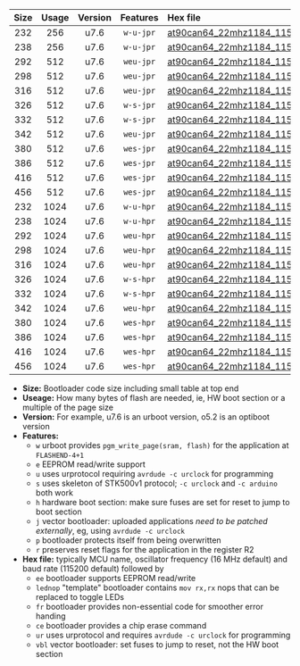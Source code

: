|Size|Usage|Version|Features|Hex file|
|:-:|:-:|:-:|:-:|:--|
|232|256|u7.6|`w-u-jpr`|[at90can64_22mhz1184_115200bps_ur_vbl.hex](https://raw.githubusercontent.com/stefanrueger/urboot/main//at90can64_22mhz1184_115200bps_ur_vbl.hex)|
|238|256|u7.6|`w-u-jpr`|[at90can64_22mhz1184_115200bps_lednop_ur_vbl.hex](https://raw.githubusercontent.com/stefanrueger/urboot/main//at90can64_22mhz1184_115200bps_lednop_ur_vbl.hex)|
|292|512|u7.6|`weu-jpr`|[at90can64_22mhz1184_115200bps_ee_ur_vbl.hex](https://raw.githubusercontent.com/stefanrueger/urboot/main//at90can64_22mhz1184_115200bps_ee_ur_vbl.hex)|
|298|512|u7.6|`weu-jpr`|[at90can64_22mhz1184_115200bps_ee_lednop_ur_vbl.hex](https://raw.githubusercontent.com/stefanrueger/urboot/main//at90can64_22mhz1184_115200bps_ee_lednop_ur_vbl.hex)|
|316|512|u7.6|`weu-jpr`|[at90can64_22mhz1184_115200bps_ee_lednop_fr_ur_vbl.hex](https://raw.githubusercontent.com/stefanrueger/urboot/main//at90can64_22mhz1184_115200bps_ee_lednop_fr_ur_vbl.hex)|
|326|512|u7.6|`w-s-jpr`|[at90can64_22mhz1184_115200bps_vbl.hex](https://raw.githubusercontent.com/stefanrueger/urboot/main//at90can64_22mhz1184_115200bps_vbl.hex)|
|332|512|u7.6|`w-s-jpr`|[at90can64_22mhz1184_115200bps_lednop_vbl.hex](https://raw.githubusercontent.com/stefanrueger/urboot/main//at90can64_22mhz1184_115200bps_lednop_vbl.hex)|
|342|512|u7.6|`weu-jpr`|[at90can64_22mhz1184_115200bps_ee_lednop_fr_ce_ur_vbl.hex](https://raw.githubusercontent.com/stefanrueger/urboot/main//at90can64_22mhz1184_115200bps_ee_lednop_fr_ce_ur_vbl.hex)|
|380|512|u7.6|`wes-jpr`|[at90can64_22mhz1184_115200bps_ee_vbl.hex](https://raw.githubusercontent.com/stefanrueger/urboot/main//at90can64_22mhz1184_115200bps_ee_vbl.hex)|
|386|512|u7.6|`wes-jpr`|[at90can64_22mhz1184_115200bps_ee_lednop_vbl.hex](https://raw.githubusercontent.com/stefanrueger/urboot/main//at90can64_22mhz1184_115200bps_ee_lednop_vbl.hex)|
|416|512|u7.6|`wes-jpr`|[at90can64_22mhz1184_115200bps_ee_lednop_fr_vbl.hex](https://raw.githubusercontent.com/stefanrueger/urboot/main//at90can64_22mhz1184_115200bps_ee_lednop_fr_vbl.hex)|
|456|512|u7.6|`wes-jpr`|[at90can64_22mhz1184_115200bps_ee_lednop_fr_ce_vbl.hex](https://raw.githubusercontent.com/stefanrueger/urboot/main//at90can64_22mhz1184_115200bps_ee_lednop_fr_ce_vbl.hex)|
|232|1024|u7.6|`w-u-hpr`|[at90can64_22mhz1184_115200bps_ur.hex](https://raw.githubusercontent.com/stefanrueger/urboot/main//at90can64_22mhz1184_115200bps_ur.hex)|
|238|1024|u7.6|`w-u-hpr`|[at90can64_22mhz1184_115200bps_lednop_ur.hex](https://raw.githubusercontent.com/stefanrueger/urboot/main//at90can64_22mhz1184_115200bps_lednop_ur.hex)|
|292|1024|u7.6|`weu-hpr`|[at90can64_22mhz1184_115200bps_ee_ur.hex](https://raw.githubusercontent.com/stefanrueger/urboot/main//at90can64_22mhz1184_115200bps_ee_ur.hex)|
|298|1024|u7.6|`weu-hpr`|[at90can64_22mhz1184_115200bps_ee_lednop_ur.hex](https://raw.githubusercontent.com/stefanrueger/urboot/main//at90can64_22mhz1184_115200bps_ee_lednop_ur.hex)|
|316|1024|u7.6|`weu-hpr`|[at90can64_22mhz1184_115200bps_ee_lednop_fr_ur.hex](https://raw.githubusercontent.com/stefanrueger/urboot/main//at90can64_22mhz1184_115200bps_ee_lednop_fr_ur.hex)|
|326|1024|u7.6|`w-s-hpr`|[at90can64_22mhz1184_115200bps.hex](https://raw.githubusercontent.com/stefanrueger/urboot/main//at90can64_22mhz1184_115200bps.hex)|
|332|1024|u7.6|`w-s-hpr`|[at90can64_22mhz1184_115200bps_lednop.hex](https://raw.githubusercontent.com/stefanrueger/urboot/main//at90can64_22mhz1184_115200bps_lednop.hex)|
|342|1024|u7.6|`weu-hpr`|[at90can64_22mhz1184_115200bps_ee_lednop_fr_ce_ur.hex](https://raw.githubusercontent.com/stefanrueger/urboot/main//at90can64_22mhz1184_115200bps_ee_lednop_fr_ce_ur.hex)|
|380|1024|u7.6|`wes-hpr`|[at90can64_22mhz1184_115200bps_ee.hex](https://raw.githubusercontent.com/stefanrueger/urboot/main//at90can64_22mhz1184_115200bps_ee.hex)|
|386|1024|u7.6|`wes-hpr`|[at90can64_22mhz1184_115200bps_ee_lednop.hex](https://raw.githubusercontent.com/stefanrueger/urboot/main//at90can64_22mhz1184_115200bps_ee_lednop.hex)|
|416|1024|u7.6|`wes-hpr`|[at90can64_22mhz1184_115200bps_ee_lednop_fr.hex](https://raw.githubusercontent.com/stefanrueger/urboot/main//at90can64_22mhz1184_115200bps_ee_lednop_fr.hex)|
|456|1024|u7.6|`wes-hpr`|[at90can64_22mhz1184_115200bps_ee_lednop_fr_ce.hex](https://raw.githubusercontent.com/stefanrueger/urboot/main//at90can64_22mhz1184_115200bps_ee_lednop_fr_ce.hex)|

- **Size:** Bootloader code size including small table at top end
- **Useage:** How many bytes of flash are needed, ie, HW boot section or a multiple of the page size
- **Version:** For example, u7.6 is an urboot version, o5.2 is an optiboot version
- **Features:**
  + `w` urboot provides `pgm_write_page(sram, flash)` for the application at `FLASHEND-4+1`
  + `e` EEPROM read/write support
  + `u` uses urprotocol requiring `avrdude -c urclock` for programming
  + `s` uses skeleton of STK500v1 protocol; `-c urclock` and `-c arduino` both work
  + `h` hardware boot section: make sure fuses are set for reset to jump to boot section
  + `j` vector bootloader: uploaded applications *need to be patched externally*, eg, using `avrdude -c urclock`
  + `p` bootloader protects itself from being overwritten
  + `r` preserves reset flags for the application in the register R2
- **Hex file:** typically MCU name, oscillator frequency (16 MHz default) and baud rate (115200 default) followed by
  + `ee` bootloader supports EEPROM read/write
  + `lednop` "template" bootloader contains `mov rx,rx` nops that can be replaced to toggle LEDs
  + `fr` bootloader provides non-essential code for smoother error handing
  + `ce` bootloader provides a chip erase command
  + `ur` uses urprotocol and requires `avrdude -c urclock` for programming
  + `vbl` vector bootloader: set fuses to jump to reset, not the HW boot section
